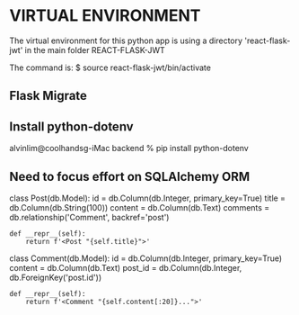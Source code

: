 # VIRTUAL ENVIRONMENT

The virtual environment for this python app is using a directory 'react-flask-jwt' in the main folder REACT-FLASK-JWT

The command is: $ source react-flask-jwt/bin/activate

## Flask Migrate

## Install python-dotenv

alvinlim@coolhandsg-iMac backend % pip install python-dotenv

## Need to focus effort on SQLAlchemy ORM

class Post(db.Model):
    id = db.Column(db.Integer, primary_key=True)
    title = db.Column(db.String(100))
    content = db.Column(db.Text)
    comments = db.relationship('Comment', backref='post')

    def __repr__(self):
        return f'<Post "{self.title}">'


class Comment(db.Model):
    id = db.Column(db.Integer, primary_key=True)
    content = db.Column(db.Text)
    post_id = db.Column(db.Integer, db.ForeignKey('post.id'))

    def __repr__(self):
        return f'<Comment "{self.content[:20]}...">'